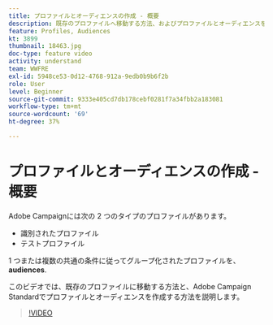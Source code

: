 ```yaml
---
title: プロファイルとオーディエンスの作成 - 概要
description: 既存のプロファイルへ移動する方法、およびプロファイルとオーディエンスを作成する方法について説明します。
feature: Profiles, Audiences
kt: 3899
thumbnail: 18463.jpg
doc-type: feature video
activity: understand
team: WWFRE
exl-id: 5948ce53-0d12-4768-912a-9edb0b9b6f2b
role: User
level: Beginner
source-git-commit: 9333e405cd7db178cebf0281f7a34fbb2a183081
workflow-type: tm+mt
source-wordcount: '69'
ht-degree: 37%

---
```


# プロファイルとオーディエンスの作成 - 概要

Adobe Campaignには次の 2 つのタイプのプロファイルがあります。

* 識別されたプロファイル
* テストプロファイル

1 つまたは複数の共通の条件に従ってグループ化されたプロファイルを、 **audiences**.

このビデオでは、既存のプロファイルに移動する方法と、Adobe Campaign Standardでプロファイルとオーディエンスを作成する方法を説明します。

>[!VIDEO](https://video.tv.adobe.com/v/18463/?quality=12)
